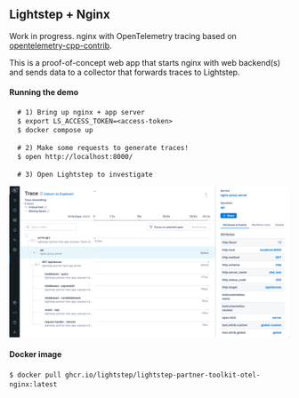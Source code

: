 ## Lightstep + Nginx

Work in progress. nginx with OpenTelemetry tracing based on [opentelemetry-cpp-contrib](https://github.com/open-telemetry/opentelemetry-cpp-contrib/tree/main/instrumentation/nginx).

This is a proof-of-concept web app that starts nginx with web backend(s) and sends data to a collector that forwards traces to Lightstep.

#### Running the demo

```
  # 1) Bring up nginx + app server
  $ export LS_ACCESS_TOKEN=<access-token>
  $ docker compose up

  # 2) Make some requests to generate traces!
  $ open http://localhost:8000/

  # 3) Open Lightstep to investigate
```

![Lightstep and nginx](screenshots/trace-view.png)

#### Docker image

`$ docker pull ghcr.io/lightstep/lightstep-partner-toolkit-otel-nginx:latest`